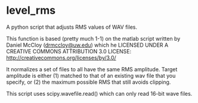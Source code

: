 # level_rms
A python script that adjusts RMS values of WAV files.

This function is based (pretty much 1-1) on the matlab script written by Daniel McCloy (drmccloy@uw.edu) which he LICENSED UNDER A CREATIVE COMMONS ATTRIBUTION 3.0 LICENSE: http://creativecommons.org/licenses/by/3.0/

It normalizes a set of files to all have the same RMS amplitude. Target amplitude is either (1) matched to that of an existing wav file that you specify, or (2) the maximum possible RMS that still avoids clipping.

This script uses scipy.wavefile.read() which can only read 16-bit wave files.
